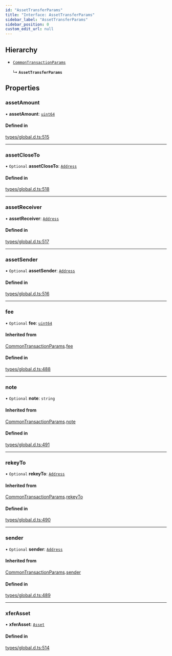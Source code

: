 ```yaml
---
id: "AssetTransferParams"
title: "Interface: AssetTransferParams"
sidebar_label: "AssetTransferParams"
sidebar_position: 0
custom_edit_url: null
---
```


## Hierarchy

- [`CommonTransactionParams`](CommonTransactionParams.md)

  ↳ **`AssetTransferParams`**

## Properties

### assetAmount

• **assetAmount**: [`uint64`](../modules.md#uint64)

#### Defined in

[types/global.d.ts:515](https://github.com/algorandfoundation/tealscript/blob/8efb050/types/global.d.ts#L515)

___

### assetCloseTo

• `Optional` **assetCloseTo**: [`Address`](../classes/Address.md)

#### Defined in

[types/global.d.ts:518](https://github.com/algorandfoundation/tealscript/blob/8efb050/types/global.d.ts#L518)

___

### assetReceiver

• **assetReceiver**: [`Address`](../classes/Address.md)

#### Defined in

[types/global.d.ts:517](https://github.com/algorandfoundation/tealscript/blob/8efb050/types/global.d.ts#L517)

___

### assetSender

• `Optional` **assetSender**: [`Address`](../classes/Address.md)

#### Defined in

[types/global.d.ts:516](https://github.com/algorandfoundation/tealscript/blob/8efb050/types/global.d.ts#L516)

___

### fee

• `Optional` **fee**: [`uint64`](../modules.md#uint64)

#### Inherited from

[CommonTransactionParams](CommonTransactionParams.md).[fee](CommonTransactionParams.md#fee)

#### Defined in

[types/global.d.ts:488](https://github.com/algorandfoundation/tealscript/blob/8efb050/types/global.d.ts#L488)

___

### note

• `Optional` **note**: `string`

#### Inherited from

[CommonTransactionParams](CommonTransactionParams.md).[note](CommonTransactionParams.md#note)

#### Defined in

[types/global.d.ts:491](https://github.com/algorandfoundation/tealscript/blob/8efb050/types/global.d.ts#L491)

___

### rekeyTo

• `Optional` **rekeyTo**: [`Address`](../classes/Address.md)

#### Inherited from

[CommonTransactionParams](CommonTransactionParams.md).[rekeyTo](CommonTransactionParams.md#rekeyto)

#### Defined in

[types/global.d.ts:490](https://github.com/algorandfoundation/tealscript/blob/8efb050/types/global.d.ts#L490)

___

### sender

• `Optional` **sender**: [`Address`](../classes/Address.md)

#### Inherited from

[CommonTransactionParams](CommonTransactionParams.md).[sender](CommonTransactionParams.md#sender)

#### Defined in

[types/global.d.ts:489](https://github.com/algorandfoundation/tealscript/blob/8efb050/types/global.d.ts#L489)

___

### xferAsset

• **xferAsset**: [`Asset`](../classes/Asset.md)

#### Defined in

[types/global.d.ts:514](https://github.com/algorandfoundation/tealscript/blob/8efb050/types/global.d.ts#L514)
